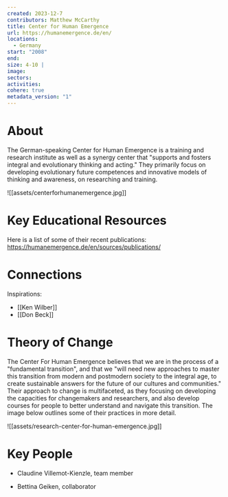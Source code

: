 ```yaml
---
created: 2023-12-7
contributors: Matthew McCarthy
title: Center for Human Emergence
url: https://humanemergence.de/en/
locations:
  - Germany
start: "2008"
end: 
size: 4-10 |
image: 
sectors: 
activities: 
cohere: true
metadata_version: "1"
---
```


# About

The German-speaking Center for Human Emergence is a training and research institute as well as a synergy center that "supports and fosters integral and evolutionary thinking and acting." They primarily focus on developing evolutionary future competences and innovative models of thinking and awareness, on researching and training. 

![[assets/centerforhumanemergence.jpg]]

# Key Educational Resources

Here is a list of some of their recent publications: https://humanemergence.de/en/sources/publications/

# Connections

Inspirations: 

- [[Ken Wilber]]
- [[Don Beck]]

# Theory of Change

The Center For Human Emergence believes that we are in the process of a "fundamental transition", and that we "will need new approaches to master this transition from modern and postmodern society to the integral age, to create sustainable answers for the future of our cultures and communities." Their approach to change is multifaceted, as they focusing on developing the capacities for changemakers and researchers, and also develop courses for people to better understand and navigate this transition. The image below outlines some of their practices in more detail. 

![[assets/research-center-for-human-emergence.jpg]]

# Key People

- Claudine Villemot-Kienzle, team member

-  Bettina Geiken, collaborator 